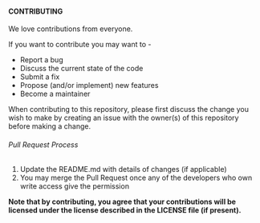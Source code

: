 #### CONTRIBUTING

We love contributions from everyone. 

If you want to contribute you may want to -
* Report a bug
* Discuss the current state of the code
* Submit a fix
* Propose (and/or implement) new features
* Become a maintainer

When contributing to this repository, please first discuss the change you wish to make by creating an issue with the owner(s) of this repository before making a change.


###### Pull Request Process

1. Update the README.md with details of changes (if applicable)
2. You may merge the Pull Request once any of the developers who own write access give the permission

<b> Note that by contributing, you agree that your contributions will be licensed under the license described in the LICENSE file (if present).</b>

